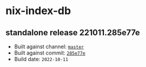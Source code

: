 # nix-index-db
## standalone release 221011.285e77e
- Built against channel: [`master`](https://github.com/nixos/nixpkgs/tree/master)
- Built against commit: [`285e77e`](https://github.com/NixOS/nixpkgs/commit/285e77efe87df64105ec14b204de6636fb0a7a27)
- Build date: `2022-10-11`
